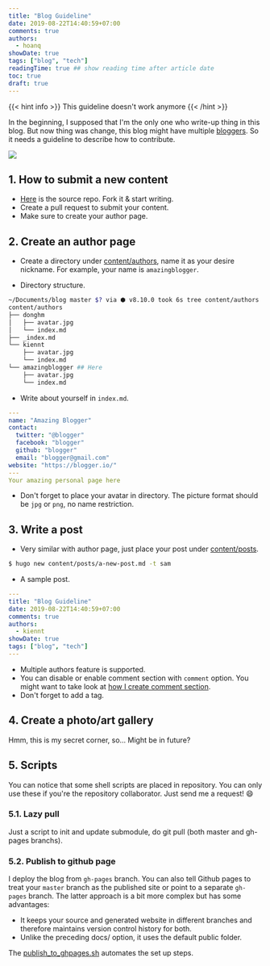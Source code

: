 ```yaml
---
title: "Blog Guideline"
date: 2019-08-22T14:40:59+07:00
comments: true
authors:
  - hoanq
showDate: true
tags: ["blog", "tech"]
readingTime: true ## show reading time after article date
toc: true
draft: true
---
```


{{< hint info >}}
This guideline doesn't work anymore
{{< /hint >}}

In the beginning, I supposed that I'm the only one who write-up thing in this blog. But now thing was change, this blog might have multiple [bloggers](https://ntk148v.github.io/blog/authors/). So it needs a guideline to describe how to contribute.

![](https://sayingimages.com/wp-content/uploads/welcome-to-the-team-meme.jpg)

## 1. How to submit a new content

- [Here](https://github.com/ntk148v/blog) is the source repo. Fork it & start writing.
- Create a pull request to submit your content.
- Make sure to create your author page.

## 2. Create an author page

- Create a directory under [content/authors](https://github.com/ntk148v/blog/tree/master/content/authors), name it as your desire nickname. For example, your name is `amazingblogger`.

- Directory structure.

```bash
~/Documents/blog master $? via ⬢ v8.10.0 took 6s tree content/authors
content/authors
├── donghm
│   ├── avatar.jpg
│   └── index.md
├── _index.md
└── kiennt
    ├── avatar.jpg
    └── index.md
└── amazingblogger ## Here
    ├── avatar.jpg
    └── index.md
```

- Write about yourself in `index.md`.

```yaml
---
name: "Amazing Blogger"
contact:
  twitter: "@blogger"
  facebook: "blogger"
  github: "blogger"
  email: "blogger@gmail.com"
website: "https://blogger.io/"
---
Your amazing personal page here
```

- Don't forget to place your avatar in directory. The picture format should be `jpg` or `png`, no name restriction.

## 3. Write a post

- Very similar with author page, just place your post under [content/posts](https://github.com/ntk148v/blog/tree/master/content/posts).

```bash
$ hugo new content/posts/a-new-post.md -t sam
```

- A sample post.

```yaml
---
title: "Blog Guideline"
date: 2019-08-22T14:40:59+07:00
comments: true
authors:
  - kiennt
showDate: true
tags: ["blog", "tech"]
---
```

- Multiple authors feature is supported.
- You can disable or enable comment section with `comment` option. You might want to take look at [how I create comment section](https://ntk148v.github.io/blog/posts/lets-comment/).
- Don't forget to add a tag.

## 4. Create a photo/art gallery

Hmm, this is my secret corner, so... Might be in future?

## 5. Scripts

You can notice that some shell scripts are placed in repository. You can only use these if you're the repository collaborator. Just send me a request! :smile:

### 5.1. Lazy pull

Just a script to init and update submodule, do git pull (both master and gh-pages branchs).

### 5.2. Publish to github page

I deploy the blog from `gh-pages` branch. You can also tell Github pages to treat your `master` branch as the published site or point to a separate `gh-pages` branch. The latter approach is a bit more complex but has some advantages:

- It keeps your source and generated website in different branches and therefore maintains version control history for both.
- Unlike the preceding docs/ option, it uses the default public folder.

The [publish_to_ghpages.sh](https://github.com/ntk148v/blog/blob/master/publish_to_ghpages.sh) automates the set up steps.
